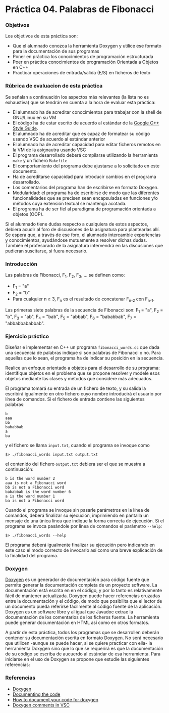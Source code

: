 # Práctica 04. Palabras de Fibonacci

### Objetivos
Los objetivos de esta práctica son: 

* Que el alumnado conozca la herramienta Doxygen y utilice ese formato para la documentación de sus programas
* Poner en práctica los conocimientos de programación estructurada
* Poer en práctica conocimientos de programación Orientada a Objetos en C++
* Practicar operaciones de entrada/salida (E/S) en ficheros de texto

### Rúbrica de evaluacion de esta práctica
Se señalan a continuación los aspectos más relevantes (la lista no es exhaustiva)
que se tendrán en cuenta a la hora de evaluar esta práctica:

* El alumnado ha de acreditar conocimientos para trabajar con la shell de GNU/Linux en su VM
* El código ha de estar escrito de acuerdo al estándar de la [Google C++ Style Guide](https://google.github.io/styleguide/cppguide.html).
* El alumnado ha de acreditar que es capaz de formatear su código usando VSC de acuerdo al estándar anterior
* El alumnado ha de acreditar capacidad para editar ficheros remotos en la VM de la asignautra usando VSC
* El programa desarrollado deberá compilarse utilizando la herramienta `make` y un fichero `Makefile`
* El comportamiento del programa debe ajustarse a lo solicitado en este documento.
* Ha de acreditarse capacidad para introducir cambios en el programa desarrollado.
* Los comentarios del programa han de escribirse en formato Doxygen.
* Modularidad: el programa ha de escribirse de modo que las diferentes funcionalidades que se precisen sean encapsuladas en funciones y/o métodos cuya extensión textual se mantenga acotada.
* El programa ha de ser fiel al paradigma de programación orientada a objetos (OOP).

Si el alumnado tiene dudas respecto a cualquiera de estos aspectos, debiera acudir al
foro de discusiones de la asignatura para plantearlas allı́. 
Se espera que, a través de ese foro, el alumnado intercambie experiencias y conocimientos, ayudándose mutuamente
a resolver dichas dudas. 
También el profesorado de la asignatura intervendrá en las discusiones que pudieran suscitarse, si fuera necesario.
    
### Introducción
Las palabras de Fibonacci, F<sub>1</sub>, F<sub>2</sub>, F<sub>3</sub>, ... se definen como:
* F<sub>1</sub> = "a"
* F<sub>2</sub> = "b"
* Para cualquier n ≥ 3, F<sub>n</sub> es el resultado de concatenar F<sub>n-2</sub> con F<sub>n-1</sub>.

Las primeras siete palabras de la secuencia de Fibonacci son:
F<sub>1</sub> = "a",
F<sub>2</sub> = "b",
F<sub>3</sub> = "ab",
F<sub>4</sub> = "bab",
F<sub>5</sub> = "abbab",
F<sub>6</sub> = "bababbab",
F<sub>7</sub> = "abbabbababbab".

### Ejercicio práctico
Diseñar e implementar en C++ un programa `fibonacci_words.cc` que dada una secuencia de palabras indique 
si son palabras de Fibonacci o no.
Para aquellas que lo sean, el programa ha de indicar su posición en la secuencia.

Realice un enfoque orientado a objetos para el desarrollo de su programa: identifique objetos en el problema
que se propone resolver y modele esos objetos mediante las clases y métodos que considere más adecuados.

El programa tomará su entrada de un fichero de texto, y su salida la escribirá igualmente en otro fichero cuyo
nombre introducirá el usuario por línea de comandos.
Si el fichero de entrada contiene las siguientes palabras:

```
b
aaa
bb
bababbab
a
ba
```

y el fichero se llama `input.txt`, cuando el programa se invoque como

`$> ./fibonacci_words input.txt output.txt`

el contenido del fichero `output.txt` debiera ser el que se muestra a continuación:

```
b is the word number 2
aaa is not a Fibonacci word
bb is not a Fibonacci word
bababbab is the word number 6
a is the word number 1
ba is not a Fibonacci word
```

Cuando el programa se invoque sin pasarle parámetros en la línea de comandos, deberá finalizar su ejecución,
imprimiendo en pantalla un mensaje de una única línea que indique la forma correcta de ejecución.
Si el programa se invoca pasándole por línea de comandos el parámetro `--help`:

`$> ./fibonacci_words --help`

El programa deberá igualmente finalizar su ejecución pero indicando en este caso el modo correcto de invocarlo
así como una breve explicación de la finalidad del programa.

### Doxygen
[Doxygen](https://www.doxygen.nl/index.html) es un generador de documentación para código fuente que permite
generar la documentación completa de un proyecto software.
La documentación está escrita en en el código, y por lo tanto es relativamente fácil de mantener actualizada. 
Doxygen puede hacer referencias cruzadas entre la documentación y el código, de modo que posibilita que
el lector de un documento pueda referirse fácilmente al código fuente de la aplicación.
Doxygen es un software libre y al igual que Javadoc extrae la documentación de los comentarios de los ficheros fuente. 
La herramienta puede generar documentación en HTML así como en otros formatos.

A partir de esta práctica, todos los programas que se desarrollen deberán contener su documentación escrita en
formato Doxygen.
No será necesario que utilicen -aunque se puede hacer, si se quiere practicar con ella- la herramienta Doxygen
sino que lo que se requerirá es que la documentación de su código se escriba de aucuerdo al estándar de esa herramienta.
Para iniciarse en el uso de Doxygen se propone que estudie las siguientes referencias:

### Referencias
* [Doxygen](https://www.doxygen.nl/index.html) 
* [Documenting the code](https://www.doxygen.nl/manual/docblocks.html#specialblock) 
* [How to document your code for doxygen](https://www-numi.fnal.gov/offline_software/srt_public_context/WebDocs/doxygen-howto.html)
* [Doxygen comments in VSC](https://devblogs.microsoft.com/cppblog/visual-studio-code-c-extension-july-2020-update-doxygen-comments-and-logpoints/)
